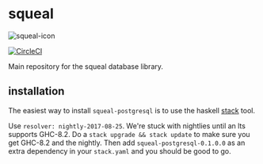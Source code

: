 # squeal

![squeal-icon](http://www.emoticonswallpapers.com/emotion/cute-big-pig/cute-pig-smiley-046.gif)

[![CircleCI](https://circleci.com/gh/echatav/squeal.svg?style=svg&circle-token=a699a654ef50db2c3744fb039cf2087c484d1226)](https://circleci.com/gh/echatav/squeal)

Main repository for the squeal database library.

## installation

The easiest way to install `squeal-postgresql` is to use the haskell [stack](https://docs.haskellstack.org/en/stable/README/) tool.

Use `resolver: nightly-2017-08-25`. We're stuck with nightlies until an lts supports GHC-8.2. Do a `stack upgrade && stack update` to make sure you get GHC-8.2 and the nightly. Then add `squeal-postgresql-0.1.0.0` as an extra dependency in your `stack.yaml` and you should be good to go.
